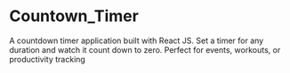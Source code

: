 # Countown_Timer
A countdown timer application built with React JS. Set a timer for any duration and watch it count down to zero. Perfect for events, workouts, or productivity tracking
